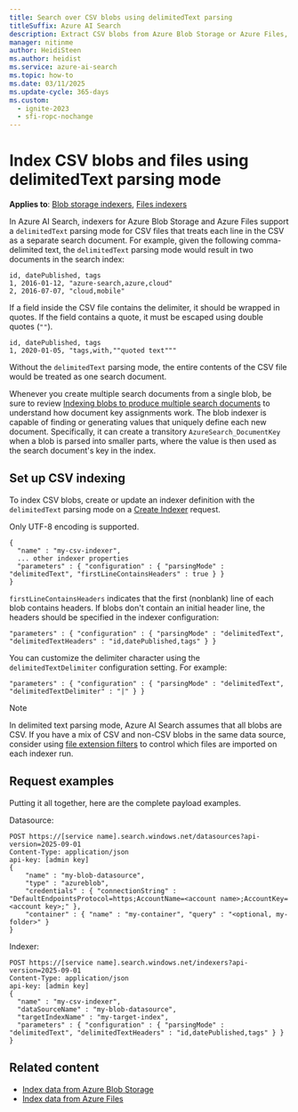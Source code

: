 ```yaml
---
title: Search over CSV blobs using delimitedText parsing
titleSuffix: Azure AI Search
description: Extract CSV blobs from Azure Blob Storage or Azure Files, and import as search documents into Azure AI Search using the delimitedText parsing mode.
manager: nitinme
author: HeidiSteen
ms.author: heidist
ms.service: azure-ai-search
ms.topic: how-to
ms.date: 03/11/2025
ms.update-cycle: 365-days
ms.custom:
  - ignite-2023
  - sfi-ropc-nochange
---
```


# Index CSV blobs and files using delimitedText parsing mode

**Applies to**: [Blob storage indexers](search-how-to-index-azure-blob-storage.md), [Files indexers](search-file-storage-integration.md)

In Azure AI Search, indexers for Azure Blob Storage and Azure Files support a `delimitedText` parsing mode for CSV files that treats each line in the CSV as a separate search document. For example, given the following comma-delimited text, the `delimitedText` parsing mode would result in two documents in the search index: 

```text
id, datePublished, tags
1, 2016-01-12, "azure-search,azure,cloud"
2, 2016-07-07, "cloud,mobile"
```

If a field inside the CSV file contains the delimiter, it should be wrapped in quotes. If the field contains a quote, it must be escaped using double quotes (`""`).

```text
id, datePublished, tags
1, 2020-01-05, "tags,with,""quoted text"""
```

Without the `delimitedText` parsing mode, the entire contents of the CSV file would be treated as one search document.

Whenever you create multiple search documents from a single blob, be sure to review [Indexing blobs to produce multiple search documents](search-how-to-index-azure-blob-one-to-many.md) to understand how document key assignments work. The blob indexer is capable of finding or generating values that uniquely define each new document. Specifically, it can create a transitory `AzureSearch_DocumentKey` when a blob is parsed into smaller parts, where the value is then used as the search document's key in the index.

## Set up CSV indexing

To index CSV blobs, create or update an indexer definition with the `delimitedText` parsing mode on a [Create Indexer](/rest/api/searchservice/indexers/create) request.

Only UTF-8 encoding is supported.

```http
{
  "name" : "my-csv-indexer",
  ... other indexer properties
  "parameters" : { "configuration" : { "parsingMode" : "delimitedText", "firstLineContainsHeaders" : true } }
}
```

`firstLineContainsHeaders` indicates that the first (nonblank) line of each blob contains headers. If blobs don't contain an initial header line, the headers should be specified in the indexer configuration: 

```http
"parameters" : { "configuration" : { "parsingMode" : "delimitedText", "delimitedTextHeaders" : "id,datePublished,tags" } } 
```

You can customize the delimiter character using the `delimitedTextDelimiter` configuration setting. For example:

```http
"parameters" : { "configuration" : { "parsingMode" : "delimitedText", "delimitedTextDelimiter" : "|" } }
```

> [!NOTE]
> In delimited text parsing mode, Azure AI Search assumes that all blobs are CSV. If you have a mix of CSV and non-CSV blobs in the same data source, consider using [file extension filters](search-blob-storage-integration.md#controlling-which-blobs-are-indexed) to control which files are imported on each indexer run.

## Request examples

Putting it all together, here are the complete payload examples. 

Datasource: 

```http
POST https://[service name].search.windows.net/datasources?api-version=2025-09-01
Content-Type: application/json
api-key: [admin key]
{
    "name" : "my-blob-datasource",
    "type" : "azureblob",
    "credentials" : { "connectionString" : "DefaultEndpointsProtocol=https;AccountName=<account name>;AccountKey=<account key>;" },
    "container" : { "name" : "my-container", "query" : "<optional, my-folder>" }
}   
```

Indexer:

```http
POST https://[service name].search.windows.net/indexers?api-version=2025-09-01
Content-Type: application/json
api-key: [admin key]
{
  "name" : "my-csv-indexer",
  "dataSourceName" : "my-blob-datasource",
  "targetIndexName" : "my-target-index",
  "parameters" : { "configuration" : { "parsingMode" : "delimitedText", "delimitedTextHeaders" : "id,datePublished,tags" } }
}
```

## Related content

+ [Index data from Azure Blob Storage](search-how-to-index-azure-blob-storage.md)
+ [Index data from Azure Files](search-file-storage-integration.md)
